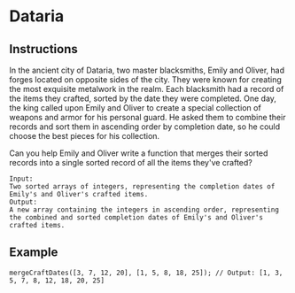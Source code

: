 # Dataria

## Instructions

In the ancient city of Dataria, two master blacksmiths, Emily and Oliver, had forges located on opposite sides of the city. They were known for creating the most exquisite metalwork in the realm. Each blacksmith had a record of the items they crafted, sorted by the date they were completed.
One day, the king called upon Emily and Oliver to create a special collection of weapons and armor for his personal guard. He asked them to combine their records and sort them in ascending order by completion date, so he could choose the best pieces for his collection.

Can you help Emily and Oliver write a function that merges their sorted records into a single sorted record of all the items they've crafted?

```
Input:
Two sorted arrays of integers, representing the completion dates of Emily's and Oliver's crafted items.
Output:
A new array containing the integers in ascending order, representing the combined and sorted completion dates of Emily's and Oliver's crafted items.
```

## Example

```
mergeCraftDates([3, 7, 12, 20], [1, 5, 8, 18, 25]); // Output: [1, 3, 5, 7, 8, 12, 18, 20, 25]
```
